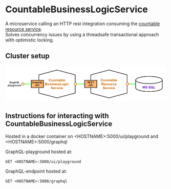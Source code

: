 # CountableBusinessLogicService

A microservice calling an HTTP rest integration consuming the [countable resource service](https://github.com/JesperMoellerJakobsen/CountableResourceService).  
Solves concurrency issues by using a threadsafe transactional approach with optimistic locking.

## Cluster setup
![Cluster setup](https://github.com/JesperMoellerJakobsen/CountableSwarm/blob/master/ArchitectureDiagram.png)

## Instructions for interacting with CountableBusinessLogicService
Hosted in a docker container on &lt;HOSTNAME&gt;:5000/ui/playground and &lt;HOSTNAME&gt;:5000/graphql

GraphQL-playground hosted at:
```
GET <HOSTNAME>:5000/ui/playground
```

GraphQL-endpoint hosted at:
```
GET <HOSTNAME>:5000/graphql
```